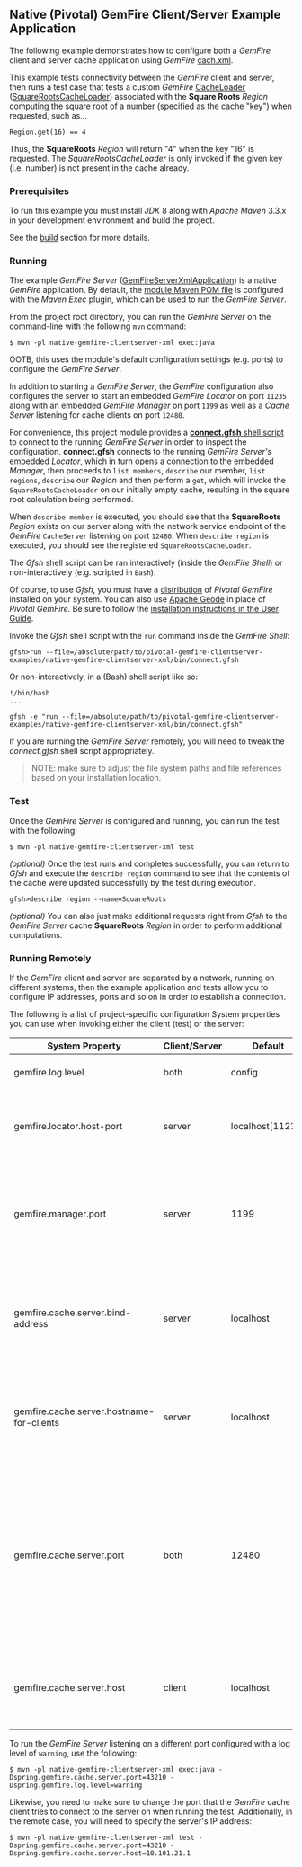## Native (Pivotal) GemFire Client/Server Example Application

The following example demonstrates how to configure both a *GemFire* client and server cache application using *GemFire*
[cach.xml](http://gemfire.docs.pivotal.io/docs-gemfire/latest/reference/topics/chapter_overview_cache_xml.html).

This example tests connectivity between the *GemFire* client and server, then runs a test case that tests a custom 
*GemFire* [CacheLoader](http://data-docs-samples.cfapps.io/docs-gemfire/latest/javadocs/japi/com/gemstone/gemfire/cache/CacheLoader.html) 
([SquareRootsCacheLoader](https://github.com/jxblum/pivotal-gemfire-clientserver-examples/blob/master/native-gemfire-clientserver-xml/src/main/java/io/pivotal/gemfire/main/GemFireServerXmlApplication.java#L83-L95)) 
associated with the **Square Roots** *Region* computing the square root of a number (specified as the cache "key") 
when requested, such as...

```
Region.get(16) == 4
```

Thus, the **SquareRoots** *Region* will return "4" when the key "16" is requested.  The *SquareRootsCacheLoader* is only invoked
if the given key (i.e. number) is not present in the cache already.

### Prerequisites

To run this example you must install *JDK* 8 along with *Apache Maven* 3.3.x in your development environment 
and build the project.

See the [build](https://github.com/jxblum/pivotal-gemfire-clientserver-examples#build) section for more details.

### Running
 
The example *GemFire Server* ([GemFireServerXmlApplication](https://github.com/jxblum/pivotal-gemfire-clientserver-examples/blob/master/native-gemfire-clientserver-xml/src/main/java/io/pivotal/gemfire/main/GemFireServerXmlApplication.java)) 
is a native *GemFire* application.  By default, the [module Maven POM file](https://github.com/jxblum/pivotal-gemfire-clientserver-examples/blob/master/native-gemfire-clientserver-xml/pom.xml#L67-L107) 
is configured with the *Maven Exec* plugin, which can be used to run the *GemFire Server*.

From the project root directory, you can run the *GemFire Server* on the command-line with the following `mvn` command:

```
$ mvn -pl native-gemfire-clientserver-xml exec:java
```

OOTB, this uses the module's default configuration settings (e.g. ports) to configure the *GemFire Server*.

In addition to starting a *GemFire Server*, the *GemFire* configuration also configures the server to start an embedded 
*GemFire Locator* on port `11235` along with an embedded *GemFire Manager* on port `1199` as well as a *Cache Server* 
listening for cache clients on port `12480`. 

For convenience, this project module provides a [**connect.gfsh** shell script](https://github.com/jxblum/pivotal-gemfire-clientserver-examples/blob/master/native-gemfire-clientserver-xml/bin/connect.gfsh) 
to connect to the running *GemFire Server* in order to inspect the configuration.  **connect.gfsh** connects to
the running *GemFire Server's* embedded *Locator*, which in turn opens a connection to the embedded *Manager*, then
proceeds to `list members`, `describe` our member, `list regions`, `describe` our *Region* and then perform a `get`,
which will invoke the `SquareRootsCacheLoader` on our initially empty cache, resulting in the square root calculation 
being performed.
                                                                                 
When `describe member` is executed, you should see that the **SquareRoots** *Region* exists on our server along with 
the network service endpoint of the *GemFire* `CacheServer` listening on port `12480`.  When `describe region` is 
executed, you should see the registered `SquareRootsCacheLoader`.

The *Gfsh* shell script can be ran interactively (inside the *GemFire Shell*) or non-interactively 
(e.g. scripted in `Bash`).

Of course, to use *Gfsh*, you must have a [distribution](https://network.pivotal.io/products/pivotal-gemfire) 
of *Pivotal GemFire* installed on your system.  You can also use [Apache Geode](http://geode.incubator.apache.org/) 
in place of *Pivotal GemFire*.  Be sure to follow the [installation instructions in the User Guide](http://gemfire.docs.pivotal.io/docs-gemfire/getting_started/installation/install_intro.html).

Invoke the *Gfsh* shell script with the `run` command inside the *GemFire Shell*:

```
gfsh>run --file=/absolute/path/to/pivotal-gemfire-clientserver-examples/native-gemfire-clientserver-xml/bin/connect.gfsh
```

Or non-interactively, in a (Bash) shell script like so:

```
!/bin/bash
...

gfsh -e "run --file=/absolute/path/to/pivotal-gemfire-clientserver-examples/native-gemfire-clientserver-xml/bin/connect.gfsh"
```

If you are running the *GemFire Server* remotely, you will need to tweak the *connect.gfsh* shell script appropriately.

> NOTE: make sure to adjust the file system paths and file references based on your installation location.

### Test

Once the *GemFire Server* is configured and running, you can run the test with the following:

```
$ mvn -pl native-gemfire-clientserver-xml test
```

*(optional)* Once the test runs and completes successfully, you can return to *Gfsh* and execute the `describe region` 
command to see that the contents of the cache were updated successfully by the test during execution.

```
gfsh>describe region --name=SquareRoots
```

*(optional)* You can also just make additional requests right from *Gfsh* to the *GemFire Server* cache **SquareRoots** *Region* 
in order to perform additional computations.

### Running Remotely

If the *GemFire* client and server are separated by a network, running on different systems, then the example application 
and tests allow you to configure IP addresses, ports and so on in order to establish a connection.

The following is a list of project-specific configuration System properties you can use when invoking either 
the client (test) or the server:

System Property | Client/Server | Default | Description
--------------- | ------------- | ------- | -----------
gemfire.log.level | both | config | Configures the GemFire log level.
gemfire.locator.host-port | server | localhost[11235] | Configures an embedded GemFire Locator that will run on startup.
gemfire.manager.port | server | 1199 | Configures the port on which the embedded GemFire Manager listens for JMX clients (e.g. Gfsh).
gemfire.cache.server.bind-address | server | localhost | Configures the IP address of the NIC on which the GemFire Cache Server will bind the ServerSocket.
gemfire.cache.server.hostname-for-clients | server | localhost | Configures the DNS hostname that client will use to resolve the GemFire Cache Server.
gemfire.cache.server.port | both | 12480 | Configures the port on which the embedded GemFire Cache Server listens for Gemfire cache clients. Also the port the client uses to connect to the GemFire Cache Server.
gemfire.cache.server.host | client | localhost | Configures the host that client uses to connect to the GemFire Cache Server. 

To run the *GemFire Server* listening on a different port configured with a log level of `warning`, use the following:

```
$ mvn -pl native-gemfire-clientserver-xml exec:java -Dspring.gemfire.cache.server.port=43210 -Dspring.gemfire.log.level=warning
```

Likewise, you need to make sure to change the port that the *GemFire* cache client tries to connect to the server on 
when running the test.  Additionally, in the remote case, you will need to specify the server's IP address:

```
$ mvn -pl native-gemfire-clientserver-xml test -Dspring.gemfire.cache.server.port=43210 -Dspring.gemfire.cache.server.host=10.101.21.1
```
